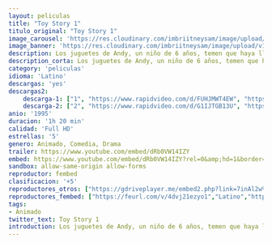 ```yaml
---
layout: peliculas
title: "Toy Story 1"
titulo_original: "Toy Story 1"
image_carousel: 'https://res.cloudinary.com/imbriitneysam/image/upload/v1558931294/toy1-poster-min.jpg'
image_banner: 'https://res.cloudinary.com/imbriitneysam/image/upload/v1558931294/toy1-poster-min.jpg'
description: Los juguetes de Andy, un niño de 6 años, temen que haya llegado su hora y que un nuevo regalo de cumpleaños les sustituya en el corazón de su dueño. Woody, un vaquero que ha sido hasta ahora el juguete favorito de Andy, trata de tranquilizarlos hasta que aparece Buzz Lightyear, un héroe espacial dotado de todo tipo de avances tecnológicos. Woody es relegado a un segundo plano. Su constante rivalidad se transformará en una gran amistad cuando ambos se pierden en la ciudad sin saber cómo volver a casa.
description_corta: Los juguetes de Andy, un niño de 6 años, temen que haya llegado su hora y que un nuevo regalo de cumpleaños les sustituya en el corazón de su dueño. Woody, un vaquero que ha sido hasta ahora el juguete favorito de Andy, trata de tranquilizarlos hasta que...
category: 'peliculas'
idioma: 'Latino'
descargas: 'yes'
descargas2:
    descarga-1: ["1", "https://www.rapidvideo.com/d/FUHJMWT4EW", "https://www.google.com/s2/favicons?domain=www.rapidvideo.com","RapidVideo","https://res.cloudinary.com/imbriitneysam/image/upload/v1541473684/mexico.png", "Latino", "Full HD"]
    descarga-2: ["2", "https://www.rapidvideo.com/d/G1IJTGB13U", "https://www.google.com/s2/favicons?domain=www.rapidvideo.com","RapidVideo","https://res.cloudinary.com/imbriitneysam/image/upload/v1541473684/mexico.png", "Latino", "Full HD"]
anio: '1995'
duracion: '1h 20 min'
calidad: 'Full HD'
estrellas: '5'
genero: Animado, Comedia, Drama
trailer: https://www.youtube.com/embed/dRb0VW14IZY
embed: https://www.youtube.com/embed/dRb0VW14IZY?rel=0&amp;hd=1&border=0&wmode=opaque&enablejsapi=1&modestbranding=1&controls=1&showinfo=1
sandbox: allow-same-origin allow-forms
reproductor: fembed
clasificacion: '+5'
reproductores_otros: ["https://gdriveplayer.me/embed2.php?link=7inAl2w%252FYmPe7L%252B2SRGkggdk%252BPNBJK5nLQpPH%252FnBnzxYK9j5eFWhTa6XmD6xFHkExkys1YG8WDTmTqjoUY6N%252F4rECgVpt6vBupYKkB2ANPNub2DYww9idcnNdkugU0KKA1ckfzoZDjjcaPuOdYU9MWEhRR0UnjRiEleosJEo0ByV0lEAvWXG68gIqW18XcR3A3vDMZ%252B%252FjZT2BHiXUOXj0s","Latino","https://gdriveplayer.me/embed2.php?link=Xo%252B%252Fw8cEICzkhfdSRxzXzw9QiSsrDlEA%252BcXi3j%252F7orJ8bglfgKdGK%252B9P3th4l7m0JMoM8kOeRDbPWGP8PKsY5wTatgkZm1eBY4Ke7SOSejCj7ctE7VY0CMVQUhsAFmTBoK63eIHvVl%252BL6ND3ENlpz8stm5e4eHY3DiGAxg8WaC3ojJtNnXKqFcE0a9l9mgIm%252FntufNcr8yMy%252FbQtJtWnVZ","Latino","https://mstream.space/alel23hef2l7","Latino"]
reproductores_fembed: ["https://feurl.com/v/4dvj21ezyo1","Latino","https://animekao.xyz/v/zyon1j8y8v1","Latino"]
tags:
- Animado
twitter_text: Toy Story 1
introduction: Los juguetes de Andy, un niño de 6 años, temen que haya llegado su hora y que un nuevo regalo de cumpleaños les sustituya en el corazón de su dueño. Woody, un vaquero que ha sido hasta ahora el juguete favorito de Andy, trata de tranquilizarlos hasta que...
---
```












